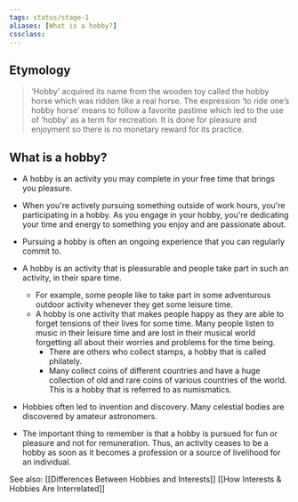 ```yaml
---
tags: status/stage-1 
aliases: [What is a hobby?]
cssclass: 
---
```


## Etymology
> ‘Hobby’ acquired its name from the wooden toy called the hobby horse which was ridden like a real horse. The expression ‘to ride one’s hobby horse’ means to follow a favorite pastime which led to the use of ‘hobby’ as a term for recreation. It is done for pleasure and enjoyment so there is no monetary reward for its practice. 

## What is a hobby?
- A hobby is an activity you may complete in your free time that brings you pleasure.
- When you're actively pursuing something outside of work hours, you're participating in a hobby. As you engage in your hobby, you're dedicating your time and energy to something you enjoy and are passionate about.
- Pursuing a hobby is often an ongoing experience that you can regularly commit to.
- A hobby is an activity that is pleasurable and people take part in such an activity, in their spare time. 
	- For example, some people like to take part in some adventurous outdoor activity whenever they get some leisure time. 
	- A hobby is one activity that makes people happy as they are able to forget tensions of their lives for some time. Many people listen to music in their leisure time and are lost in their musical world forgetting all about their worries and problems for the time being. 
		- There are others who collect stamps, a hobby that is called philately. 
		- Many collect coins of different countries and have a huge collection of old and rare coins of various countries of the world. This is a hobby that is referred to as numismatics. 
- Hobbies often led to invention and discovery. Many celestial bodies are discovered by amateur astronomers.

- The important thing to remember is that a hobby is pursued for fun or pleasure and not for remuneration. Thus, an activity ceases to be a hobby as soon as it becomes a profession or a source of livelihood for an individual.

See also:
[[Differences Between Hobbies and Interests]]
[[How Interests & Hobbies Are Interrelated]]

 